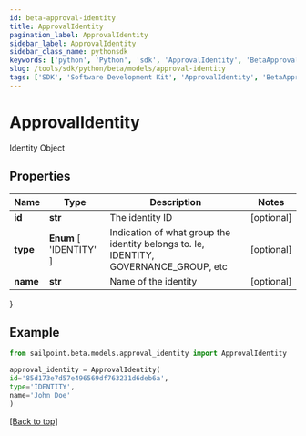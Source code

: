 ```yaml
---
id: beta-approval-identity
title: ApprovalIdentity
pagination_label: ApprovalIdentity
sidebar_label: ApprovalIdentity
sidebar_class_name: pythonsdk
keywords: ['python', 'Python', 'sdk', 'ApprovalIdentity', 'BetaApprovalIdentity'] 
slug: /tools/sdk/python/beta/models/approval-identity
tags: ['SDK', 'Software Development Kit', 'ApprovalIdentity', 'BetaApprovalIdentity']
---
```


# ApprovalIdentity

Identity Object

## Properties

Name | Type | Description | Notes
------------ | ------------- | ------------- | -------------
**id** | **str** | The identity ID | [optional] 
**type** |  **Enum** [  'IDENTITY' ] | Indication of what group the identity belongs to. Ie, IDENTITY, GOVERNANCE_GROUP, etc | [optional] 
**name** | **str** | Name of the identity | [optional] 
}

## Example

```python
from sailpoint.beta.models.approval_identity import ApprovalIdentity

approval_identity = ApprovalIdentity(
id='85d173e7d57e496569df763231d6deb6a',
type='IDENTITY',
name='John Doe'
)

```
[[Back to top]](#) 

